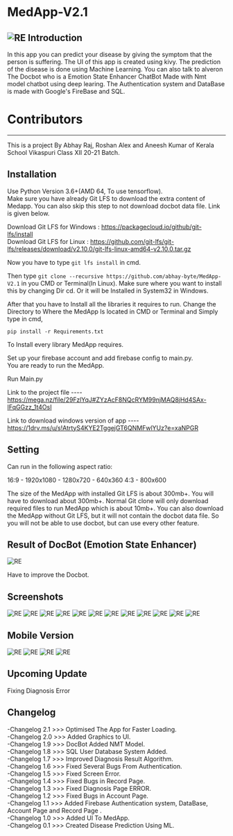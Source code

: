 # MedApp-V2.1
![RE](/Screenshots/1.PNG)
Introduction
------------
In this app you can predict your disease by giving the symptom that the person is suffering.
The UI of this app is created using kivy. The prediction of the disease is done using Machine Learning.
You can also talk to alveron The Docbot who is a Emotion State Enhancer ChatBot Made with Nmt model chatbot using deep learing.
The Authentication system and DataBase is made with Google's FireBase and SQL.

# Contributors
---------------
This is a project By Abhay Raj, Roshan Alex and Aneesh Kumar of Kerala School Vikaspuri Class XII 20-21 Batch. 


Installation
------------
Use Python Version 3.6+(AMD 64, To use tensorflow).<br/>
Make sure you have already Git LFS to download the extra content of Medapp. You can also skip this step to not download docbot data file. Link is given below.<br/>

Download Git LFS for Windows : https://packagecloud.io/github/git-lfs/install<br/>
Download Git LFS for Linux : https://github.com/git-lfs/git-lfs/releases/download/v2.10.0/git-lfs-linux-amd64-v2.10.0.tar.gz

Now you have to type ```git lfs install``` in cmd.

Then type ```git clone --recursive https://github.com/abhay-byte/MedApp-V2.1``` in you CMD or Terminal(In Linux). Make sure where you want to install this by changing Dir cd. Or it will be Installed in System32 in Windows.<br/>  

After that you have to Install all the libraries it requires to run. Change the Directory to Where the MedApp Is located in CMD or Terminal and Simply type in cmd,

```pip install -r Requirements.txt```

To Install every library MedApp requires.

Set up your firebase account and add firebase config to main.py.<br/>
You are ready to run the MedApp.

Run Main.py

Link to the project file ----  https://mega.nz/file/29FzlYqJ#ZYzAcF8NQcRYM99njMAQ8jHd4SAx-IFqGGzz_1t4OsI

Link to download windows version of app ---- https://1drv.ms/u/s!AtrtyS4KYE2TggejGT6QNMFwlYUz?e=xaNPGR

Setting
-------
Can run in the following aspect ratio:<br/>

16:9 - 1920x1080 - 1280x720 - 640x360
4:3 - 800x600 <br/>

The size of the MedApp with installed Git LFS is about 300mb+. You will have to download about 300mb+. Normal Git clone will only download required files to run MedApp which is about 10mb+. You can also download the MedApp without Git LFS, but it will not contain the docbot data file. So you will not be able to use docbot, but can use every other feature. 

Result of DocBot (Emotion State Enhancer)
----------------------------------------
![RE](/Screenshots/Capture.PNG)

Have to improve the Docbot.

Screenshots
-----------
![RE](/Screenshots/1.PNG)
![RE](/Screenshots/2.PNG)
![RE](/Screenshots/3.PNG)
![RE](/Screenshots/4.PNG)
![RE](/Screenshots/5.PNG)
![RE](/Screenshots/6.PNG)
![RE](/Screenshots/7.PNG)
![RE](/Screenshots/8.PNG)
![RE](/Screenshots/9.PNG)
![RE](/Screenshots/10.PNG)
![RE](/Screenshots/11.PNG)
![RE](/Screenshots/12.PNG)

Mobile Version
--------------
![RE](/Screenshots/10.png)
![RE](/Screenshots/11.png)
![RE](/Screenshots/12.png)
![RE](/Screenshots/13.png)

Upcoming Update
---------------
Fixing Diagnosis Error

Changelog
-------
-Changelog 2.1 >>> Optimised The App for Faster Loading.<br/>
-Changelog 2.0 >>> Added Graphics to UI.<br/>
-Changelog 1.9 >>> DocBot Added NMT Model.<br />
-Changelog 1.8 >>> SQL User Database System Added.<br />
-Changelog 1.7 >>> Improved Diagnosis Result Algorithm.<br />
-Changelog 1.6 >>> Fixed Several Bugs From Authentication.<br />
-Changelog 1.5 >>> Fixed Screen Error.<br />
-Changelog 1.4 >>> Fixed Bugs in Record Page.<br />
-Changelog 1.3 >>> Fixed Diagnosis Page ERROR.<br />
-Changelog 1.2 >>> Fixed Bugs in Account Page.<br />
-Changelog 1.1 >>> Added Firebase Authentication system, DataBase, Account Page and Record Page .<br />
-Changelog 1.0 >>> Added UI To MedApp.<br />
-Changelog 0.1 >>> Created Disease Prediction Using ML.<br />
